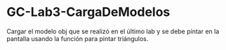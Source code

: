 # GC-Lab3-CargaDeModelos
Cargar el modelo obj que se realizó en el último lab y se debe pintar en la pantalla usando la función para pintar triángulos.
